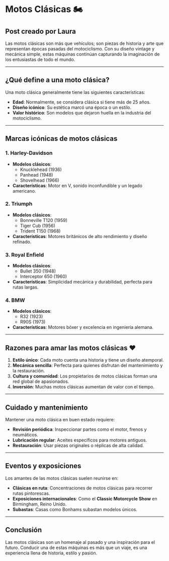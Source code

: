 # Motos Clásicas 🏍️
## Post creado por Laura
Las motos clásicas son más que vehículos; son piezas de historia y arte que representan épocas pasadas del motociclismo. Con su diseño vintage y mecánica simple, estas máquinas continúan capturando la imaginación de los entusiastas de todo el mundo.

---

## ¿Qué define a una moto clásica?  
Una moto clásica generalmente tiene las siguientes características:  
- **Edad**: Normalmente, se considera clásica si tiene más de 25 años.  
- **Diseño icónico**: Su estética marcó una época o un estilo.  
- **Valor histórico**: Son modelos que dejaron huella en la industria del motociclismo.  

---

## Marcas icónicas de motos clásicas

### 1. **Harley-Davidson**
- **Modelos clásicos**: 
  - Knucklehead (1936)
  - Panhead (1948)
  - Shovelhead (1966)
- **Características**: Motor en V, sonido inconfundible y un legado americano.  

### 2. **Triumph**
- **Modelos clásicos**: 
  - Bonneville T120 (1959)
  - Tiger Cub (1956)
  - Trident T150 (1968)
- **Características**: Motores británicos de alto rendimiento y diseño refinado.  

### 3. **Royal Enfield**
- **Modelos clásicos**: 
  - Bullet 350 (1948)
  - Interceptor 650 (1960)
- **Características**: Simplicidad mecánica y durabilidad, perfecta para rutas largas.  

### 4. **BMW**
- **Modelos clásicos**: 
  - R32 (1923)
  - R90S (1973)
- **Características**: Motores bóxer y excelencia en ingeniería alemana.  

---

## Razones para amar las motos clásicas ❤️
1. **Estilo único**: Cada moto cuenta una historia y tiene un diseño atemporal.  
2. **Mecánica sencilla**: Perfecta para quienes disfrutan del mantenimiento y la restauración.  
3. **Cultura y comunidad**: Los propietarios de motos clásicas forman una red global de apasionados.  
4. **Inversión**: Muchas motos clásicas aumentan de valor con el tiempo.  

---

## Cuidado y mantenimiento
Mantener una moto clásica en buen estado requiere:  
- **Revisión periódica**: Inspeccionar partes como el motor, frenos y neumáticos.  
- **Lubricación regular**: Aceites específicos para motores antiguos.  
- **Restauración**: Usar piezas originales o réplicas de alta calidad.  

---

## Eventos y exposiciones
Los amantes de las motos clásicas suelen reunirse en:  
- **Clásicas en ruta**: Concentraciones de motos clásicas para recorrer rutas pintorescas.  
- **Exposiciones internacionales**: Como el **Classic Motorcycle Show** en Birmingham, Reino Unido.  
- **Subastas**: Casas como Bonhams subastan modelos únicos.  

---

## Conclusión  
Las motos clásicas son un homenaje al pasado y una inspiración para el futuro. Conducir una de estas máquinas es más que un viaje, es una experiencia llena de historia, estilo y pasión.
